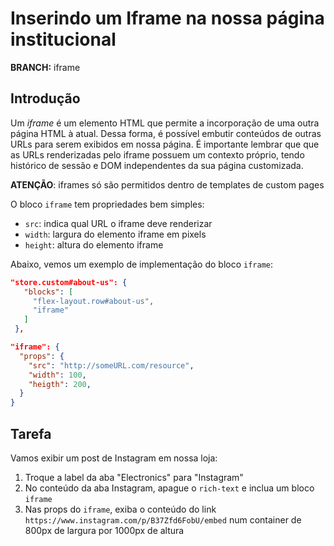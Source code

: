 # Inserindo um Iframe na nossa página institucional

**BRANCH:** iframe

## Introdução

Um *iframe* é um elemento HTML que permite a incorporação de uma outra página HTML à atual. Dessa forma, é possível embutir conteúdos de outras URLs para serem exibidos em nossa página. É importante lembrar que que as URLs renderizadas pelo iframe possuem um contexto próprio, tendo histórico de sessão e DOM independentes da sua página customizada.

**ATENÇÃO**: iframes só são permitidos dentro de templates de custom pages

O bloco `iframe` tem propriedades bem simples:

- `src`: indica qual URL o iframe deve renderizar
- `width`: largura do elemento iframe em pixels
- `height`: altura do elemento iframe

Abaixo, vemos um exemplo de implementação do bloco `iframe`:

```json
"store.custom#about-us": {
   "blocks": [
     "flex-layout.row#about-us",
     "iframe"
   ]
 },

"iframe": {
  "props": {
    "src": "http://someURL.com/resource",
    "width": 100,
    "heigth": 200,
  }
}
```

## Tarefa

Vamos exibir um post de Instagram em nossa loja:

1. Troque a label da aba "Electronics" para "Instagram"
2. No conteúdo da aba Instagram, apague o `rich-text` e inclua um bloco `iframe`
3. Nas props do `iframe`, exiba o conteúdo do link `https://www.instagram.com/p/B37Zfd6FobU/embed` num container de 800px de largura por 1000px de altura